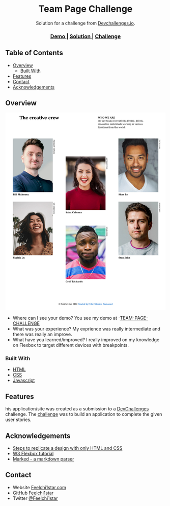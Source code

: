 <h1 align="center">Team Page Challenge</h1>

<div align="center">
   Solution for a challenge from  <a href="http://devchallenges.io" target="_blank">Devchallenges.io</a>.
</div>

<div align="center">
  <h3>
    <a href="https://feelteampage.netlify.app/">
      Demo
    </a>
    <span> | </span>
    <a href="https://github.com/feelchi1star/Team-Page-Challenge">
      Solution
    </a>
    <span> | </span>
    <a href="https://devchallenges.io/challenges/hhmesazsqgKXrTkYkt0U">
      Challenge
    </a>
  </h3>
</div>

## Table of Contents

- [Overview](#overview)
  - [Built With](#built-with)
- [Features](#features)
- [Contact](#contact)
- [Acknowledgements](#acknowledgements)

## Overview

![screenshot](team.jpg)

- Where can I see your demo?
  You see my demo at -[TEAM-PAGE-CHALLENGE](https://feelteampage.netlify.app/)
- What was your experience?
  My exprience was really intermediate and there was really an improve.
- What have you learned/improved?
  I really improved on my knowledge on Flexbox to target different devices with breakpoints.

### Built With

- [HTML](https://html.org/)
- [CSS](https://w3.org/)
- [Javascript](https://javascript.com/)

## Features

his application/site was created as a submission to a [DevChallenges](https://devchallenges.io/challenges) challenge. The [challenge](https://devchallenges.io/challenges/hhmesazsqgKXrTkYkt0U) was to build an application to complete the given user stories.

## Acknowledgements

- [Steps to replicate a design with only HTML and CSS](https://devchallenges-blogs.web.app/how-to-replicate-design/)
- [W3 Flexbox tutorial](https://www.w3schools.com/css/css3_flexbox.asp)
- [Marked - a markdown parser](https://github.com/chjj/marked)

## Contact

- Website [Feelchi1star.com](https://www.feelchi1star.com)
- GitHub [Feelchi1star](https://github.com/feelchi1star)
- Twitter [@Feelchi1star](https://twitter.com/feelchi1starcom)
